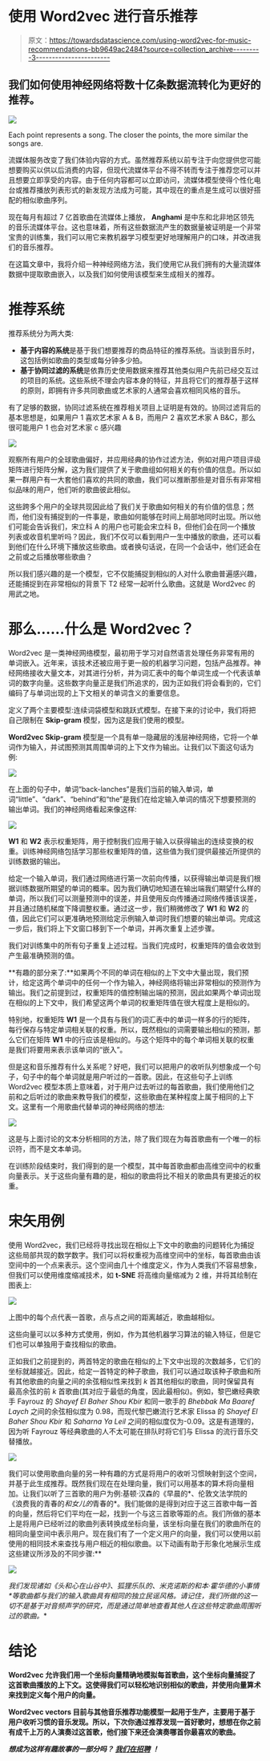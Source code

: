 # 使用 Word2vec 进行音乐推荐

> 原文：<https://towardsdatascience.com/using-word2vec-for-music-recommendations-bb9649ac2484?source=collection_archive---------3----------------------->

## 我们如何使用神经网络将数十亿条数据流转化为更好的推荐。

![](img/534fc7523ae9e02760cad5f333fa3f67.png)

Each point represents a song. The closer the points, the more similar the songs are.

流媒体服务改变了我们体验内容的方式。虽然推荐系统以前专注于向您提供您可能想要购买以供以后消费的内容，但现代流媒体平台不得不转而专注于推荐您可以并且想要立即享受的内容。由于任何内容都可以立即访问，流媒体模型使得个性化电台或推荐播放列表形式的新发现方法成为可能，其中现在的重点是生成可以很好搭配的相似歌曲序列。

现在每月有超过 7 亿首歌曲在流媒体上播放， **Anghami** 是中东和北非地区领先的音乐流媒体平台。这也意味着，所有这些数据流产生的数据量被证明是一个非常宝贵的训练集，我们可以用它来教机器学习模型更好地理解用户的口味，并改进我们的音乐推荐。

在这篇文章中，我将介绍一种神经网络方法，我们使用它从我们拥有的大量流媒体数据中提取歌曲嵌入，以及我们如何使用该模型来生成相关的推荐。

# **推荐系统**

推荐系统分为两大类:

*   **基于内容的系统**是基于我们想要推荐的商品特征的推荐系统。当谈到音乐时，这包括例如歌曲的类型或每分钟多少拍。
*   **基于协同过滤的系统**是依靠历史使用数据来推荐其他类似用户先前已经交互过的项目的系统。这些系统不理会内容本身的特征，并且将它们的推荐基于这样的原则，即拥有许多共同歌曲或艺术家的人通常会喜欢相同风格的音乐。

有了足够的数据，协同过滤系统在推荐相关项目上证明是有效的。协同过滤背后的基本思想是，如果用户 1 喜欢艺术家 A & B，而用户 2 喜欢艺术家 A B&C，那么很可能用户 1 也会对艺术家 c 感兴趣

![](img/bb3e83a8206fc4de20780512cfc53c01.png)

观察所有用户的全球歌曲偏好，并应用经典的协作过滤方法，例如对用户项目评级矩阵进行矩阵分解，这为我们提供了关于歌曲组如何相关的有价值的信息。所以如果一群用户有一大套他们喜欢的共同的歌曲，我们可以推断那些是对音乐有非常相似品味的用户，他们听的歌曲彼此相似。

这些跨多个用户的全球共现因此给了我们关于歌曲如何相关的有价值的信息；然而，他们没有捕捉到的一件事是，歌曲如何能够在时间上局部地同时出现。所以他们可能会告诉我们，宋立科 A 的用户也可能会宋立科 B，但他们会在同一个播放列表或收音机里听吗？因此，我们不仅可以看到用户一生中播放的歌曲，还可以看到他们在什么环境下播放这些歌曲。或者换句话说，在同一个会话中，他们还会在之前或之后播放哪些歌曲？

所以我们感兴趣的是一个模型，它不仅能捕捉到相似的人对什么歌曲普遍感兴趣，还能捕捉到在非常相似的背景下 T2 经常一起听什么歌曲。这就是 Word2vec 的用武之地。

# **那么……什么是 Word2vec？**

Word2vec 是一类神经网络模型，最初用于学习对自然语言处理任务非常有用的单词嵌入。近年来，该技术还被应用于更一般的机器学习问题，包括产品推荐。神经网络接收大量文本，对其进行分析，并为词汇表中的每个单词生成一个代表该单词的数字向量。这些数字向量正是我们所追求的，因为正如我们将会看到的，它们编码了与单词出现的上下文相关的单词含义的重要信息。

定义了两个主要模型:连续词袋模型和跳跃式模型。在接下来的讨论中，我们将把自己限制在 **Skip-gram** 模型，因为这是我们使用的模型。

**Word2vec Skip-gram** 模型是一个具有单一隐藏层的浅层神经网络，它将一个单词作为输入，并试图预测其周围单词的上下文作为输出。让我们以下面这句话为例:

![](img/5992aa0941c71d4cf73f4f0a913a8f04.png)

在上面的句子中，单词“back-lanches”是我们当前的输入单词，单词“little”、“dark”、“behind”和“the”是我们在给定输入单词的情况下想要预测的输出单词。我们的神经网络看起来像这样:

![](img/575a9a3808e640b054ad4e36c5e7c4e3.png)

**W1** 和 **W2** 表示权重矩阵，用于控制我们应用于输入以获得输出的连续变换的权重。训练神经网络包括学习那些权重矩阵的值，这些值为我们提供最接近所提供的训练数据的输出。

给定一个输入单词，我们通过网络进行第一次前向传播，以获得输出单词是我们根据训练数据所期望的单词的概率。因为我们确切地知道在输出端我们期望什么样的单词，所以我们可以测量预测中的误差，并且使用反向传播通过网络传播该误差，并且通过随机梯度下降调整权重。通过这一步，我们稍微修改了 **W1** 和 **W2** 的值，因此它们可以更准确地预测给定示例输入单词时我们想要的输出单词。完成这一步后，我们将上下文窗口移到下一个单词，并再次重复上述步骤。

我们对训练集中的所有句子重复上述过程。当我们完成时，权重矩阵的值会收敛到产生最准确预测的值。

**有趣的部分来了:**如果两个不同的单词在相似的上下文中大量出现，我们预计，给定这两个单词中的任何一个作为输入，神经网络将输出非常相似的预测作为输出。我们之前提到过，权重矩阵的值控制输出端的预测，因此如果两个单词出现在相似的上下文中，我们希望这两个单词的权重矩阵值在很大程度上是相似的。

特别地，权重矩阵 **W1** 是一个具有与我们的词汇表中的单词一样多的行的矩阵，每行保存与特定单词相关联的权重。所以，既然相似的词需要输出相似的预测，那么它们在矩阵 **W1** 中的行应该是相似的。与这个矩阵中的每个单词相关联的权重是我们将要用来表示该单词的“嵌入”。

但是这和音乐推荐有什么关系呢？好吧，我们可以把用户的收听队列想象成一个句子，句子中的每个单词就是用户听过的一首歌。因此，在这些句子上训练 Word2vec 模型本质上意味着，对于用户过去听过的每首歌曲，我们使用他们之前和之后听过的歌曲来教导我们的模型，这些歌曲在某种程度上属于相同的上下文。这里有一个用歌曲代替单词的神经网络的想法:

![](img/5b87b7cfa340db0695b936f3cef0d07e.png)

这是与上面讨论的文本分析相同的方法，除了我们现在为每首歌曲有一个唯一的标识符，而不是文本单词。

在训练阶段结束时，我们得到的是一个模型，其中每首歌曲都由高维空间中的权重向量表示。关于这些向量有趣的是，相似的歌曲将比不相关的歌曲具有更接近的权重。

# **宋矢用例**

使用 Word2vec，我们已经将寻找出现在相似上下文中的歌曲的问题转化为捕捉这些局部共现的数学数字。我们可以将权重视为高维空间中的坐标，每首歌曲由该空间中的一个点来表示。这个空间由几十个维度定义，作为人类我们不容易想象，但我们可以使用维度缩减技术，如 **t-SNE** 将高维向量缩减为 2 维，并将其绘制在图表上:

![](img/0d4505e21f7ecb82827b0676e3c5dd5d.png)

上图中的每个点代表一首歌，点与点之间的距离越近，歌曲越相似。

这些向量可以以多种方式使用，例如，作为其他机器学习算法的输入特征，但是它们也可以单独用于查找相似的歌曲。

正如我们之前提到的，两首特定的歌曲在相似的上下文中出现的次数越多，它们的坐标就越接近。因此，给定一首特定的种子歌曲，我们可以通过取该种子歌曲和所有其他歌曲的向量之间的余弦相似性来找到 *k* 首其他相似的歌曲，同时保留具有最高余弦的前 *k* 首歌曲(其对应于最低的角度，因此最相似)。例如，黎巴嫩经典歌手 Fayrouz 的 *Shayef El Baher Shou Kbir* 和同一歌手的 *Bhebbak Ma Baaref Laych* 之间的余弦相似度为 0.98，而现代黎巴嫩流行艺术家 Elissa 的 *Shayef El Baher Shou Kbir* 和 *Saharna Ya Leil* 之间的相似度仅为-0.09。这是有道理的，因为听 Fayrouz 等经典歌曲的人不太可能在排队时将它们与 Elissa 的流行音乐交替播放。

![](img/fcf7154fae75d62e0b31c3a03a9feb26.png)

我们可以使用歌曲向量的另一种有趣的方式是将用户的收听习惯映射到这个空间，并基于此生成推荐。既然我们现在在处理向量，我们可以用基本的算术将向量相加。让我们以听了三首歌的用户为例:基顿·汉森的《早晨的*、伦敦文法学院的《浪费我的青春的*和女儿的*青春的*。我们能做的是得到对应于这三首歌中每一首的向量，然后将它们平均在一起，找到一个与这三首歌等距的点。我们所做的基本上是将用户已经听过的歌曲列表转换成坐标向量，该坐标向量在我们的歌曲所在的相同向量空间中表示用户。现在我们有了一个定义用户的向量，我们可以使用以前使用的相同技术来查找与用户相近的相似歌曲。以下动画有助于形象化地展示生成这些建议所涉及的不同步骤:**

**![](img/0ebdaa4b8fb65b31f80037e7ec57da49.png)**

**我们发现诸如《头和心在山谷中》、狐狸乐队的*、米克诺斯的*和本·霍华德的*小事情*等歌曲都与我们的输入歌曲具有相同的独立民谣风格。请记住，我们所做的这一切不是基于对音频声学的研究，而是通过简单地查看其他人在这些特定歌曲周围听过的歌曲。**

# ****结论****

**Word2vec 允许我们用一个坐标向量精确地模拟每首歌曲，这个坐标向量捕捉了这首歌曲播放的上下文。这使得我们可以轻松地识别相似的歌曲，并使用向量算术来找到定义每个用户的向量。**

**Word2vec vectors 目前与其他音乐推荐功能模型一起用于生产，主要用于基于用户收听习惯的音乐发现。所以，下次你通过推荐发现一首好歌时，想想在你之前有成千上万的人演奏过这首歌，他们接下来还会演奏哪首你最喜欢的歌曲。**

***想成为这样有趣故事的一部分吗？* [*我们在招聘*](https://anghami.com/jobs) *！***